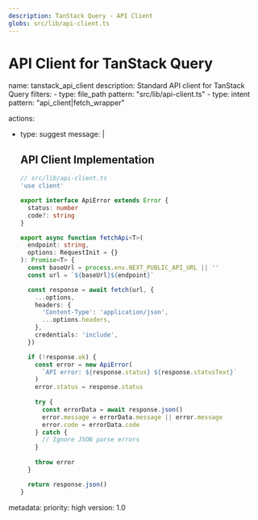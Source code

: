 ```yaml
---
description: TanStack Query - API Client
globs: src/lib/api-client.ts
---
```


# API Client for TanStack Query

<rule>
name: tanstack_api_client
description: Standard API client for TanStack Query
filters:
  - type: file_path
    pattern: "src/lib/api-client.ts"
  - type: intent
    pattern: "api_client|fetch_wrapper"

actions:
  - type: suggest
    message: |
      ## API Client Implementation

      ```typescript
      // src/lib/api-client.ts
      'use client'

      export interface ApiError extends Error {
        status: number
        code?: string
      }

      export async function fetchApi<T>(
        endpoint: string,
        options: RequestInit = {}
      ): Promise<T> {
        const baseUrl = process.env.NEXT_PUBLIC_API_URL || ''
        const url = `${baseUrl}${endpoint}`

        const response = await fetch(url, {
          ...options,
          headers: {
            'Content-Type': 'application/json',
            ...options.headers,
          },
          credentials: 'include',
        })

        if (!response.ok) {
          const error = new ApiError(
            `API error: ${response.status} ${response.statusText}`
          )
          error.status = response.status
          
          try {
            const errorData = await response.json()
            error.message = errorData.message || error.message
            error.code = errorData.code
          } catch {
            // Ignore JSON parse errors
          }
          
          throw error
        }

        return response.json()
      }
      ```

metadata:
  priority: high
  version: 1.0
</rule>

